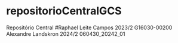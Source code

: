 # repositorioCentralGCS
Repositório Central
#Raphael Leite Campos 2023/2 G16030-00200
Alexandre Landskron 2024/2 060430_20242_01
